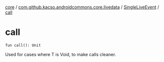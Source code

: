 [core](../../index.md) / [com.github.kacso.androidcommons.core.livedata](../index.md) / [SingleLiveEvent](index.md) / [call](.)

# call

`fun call(): Unit`

Used for cases where T is Void, to make calls cleaner.

